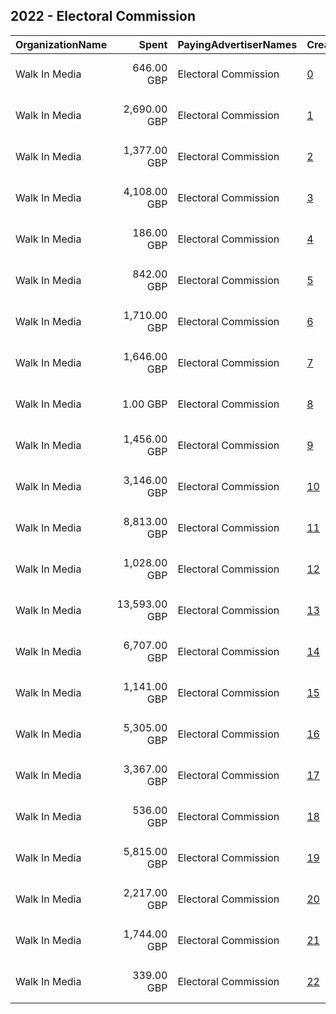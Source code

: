 ## 2022 - Electoral Commission 
|OrganizationName|Spent|PayingAdvertiserNames|CreativeUrls|Impressions|Genders|AgeBrackets|CountryCodes|BillingAddresses|CandidateBallotInformation|
|:---|---:|:---|:---|---:|:---|:---|:---|:---|:---|
|Walk In Media|646.00 GBP|Electoral Commission|[0](https://www.snap.com/political-ads/asset/9705c23cf6ce7fefc13b8b04b19683965243315b1ed61272d94ce8c9e4bf3a3b?mediaType=mp4)|193,315||18-34|united kingdom|"34 Bow Street,London,WC2E 7AU,GB"||
|Walk In Media|2,690.00 GBP|Electoral Commission|[1](https://www.snap.com/political-ads/asset/2dd0185cf15b363466663ad97bfe0b06e35177f62d6576fe947a27269647d8d3?mediaType=mp4)|958,743||18-34|united kingdom|"34 Bow Street,London,WC2E 7AU,GB"||
|Walk In Media|1,377.00 GBP|Electoral Commission|[2](https://www.snap.com/political-ads/asset/8f23e1e05b1247cfe59c5f60ef9c9dc809265ebfb11ae30b3b7498ee635223ca?mediaType=mp4)|1,014,163||16-17|united kingdom|"34 Bow Street,London,WC2E 7AU,GB"||
|Walk In Media|4,108.00 GBP|Electoral Commission|[3](https://www.snap.com/political-ads/asset/8f23e1e05b1247cfe59c5f60ef9c9dc809265ebfb11ae30b3b7498ee635223ca?mediaType=mp4)|2,502,916||16-17|united kingdom|"34 Bow Street,London,WC2E 7AU,GB"||
|Walk In Media|186.00 GBP|Electoral Commission|[4](https://www.snap.com/political-ads/asset/f4f4985b1daf23be3e68d101fe6e753ea8ac502802eb884b2e0b6dc7f277f047?mediaType=mp4)|111,639||16-17|united kingdom|"34 Bow Street,London,WC2E 7AU,GB"||
|Walk In Media|842.00 GBP|Electoral Commission|[5](https://www.snap.com/political-ads/asset/7881120bad6beeee5dfca86bccd6de9935a573eed2702ff766851b70c5895ce5?mediaType=mp4)|242,123||18-34|united kingdom|"34 Bow Street,London,WC2E 7AU,GB"||
|Walk In Media|1,710.00 GBP|Electoral Commission|[6](https://www.snap.com/political-ads/asset/5709e226fffe3fb9f0758548de5047b5b9028c376a23b1ead000f7a4325141ce?mediaType=mp4)|539,619||18-34|united kingdom|"34 Bow Street,London,WC2E 7AU,GB"||
|Walk In Media|1,646.00 GBP|Electoral Commission|[7](https://www.snap.com/political-ads/asset/f6080a298e8a7abc967129d71dbd9479e532d559c398cebcd0fa8c8b923b167c?mediaType=mp4)|583,560||18-34|united kingdom|"34 Bow Street,London,WC2E 7AU,GB"||
|Walk In Media|1.00 GBP|Electoral Commission|[8](https://www.snap.com/political-ads/asset/3ba3a4edbf86008d52458507187de77bbe24421a7c9e6d91c7866f5433c24cb4?mediaType=mp4)|2,269||18-34|united kingdom|"34 Bow Street,London,WC2E 7AU,GB"||
|Walk In Media|1,456.00 GBP|Electoral Commission|[9](https://www.snap.com/political-ads/asset/9705c23cf6ce7fefc13b8b04b19683965243315b1ed61272d94ce8c9e4bf3a3b?mediaType=mp4)|377,765||18-34|united kingdom|"34 Bow Street,London,WC2E 7AU,GB"||
|Walk In Media|3,146.00 GBP|Electoral Commission|[10](https://www.snap.com/political-ads/asset/7f33aa14c86adcb00c335733809bfeccf6a6b5cdb476609b1a8c184595501fde?mediaType=mp4)|1,140,343||18-34|united kingdom|"34 Bow Street,London,WC2E 7AU,GB"||
|Walk In Media|8,813.00 GBP|Electoral Commission|[11](https://www.snap.com/political-ads/asset/17299d7e8ee6440b0126baf8abe5a5a3417172ad66f3d7b038cc0bc269000cdb?mediaType=mp4)|2,158,700||18-34|united kingdom|"34 Bow Street,London,WC2E 7AU,GB"||
|Walk In Media|1,028.00 GBP|Electoral Commission|[12](https://www.snap.com/political-ads/asset/2dd0185cf15b363466663ad97bfe0b06e35177f62d6576fe947a27269647d8d3?mediaType=mp4)|411,266||18-34|united kingdom|"34 Bow Street,London,WC2E 7AU,GB"||
|Walk In Media|13,593.00 GBP|Electoral Commission|[13](https://www.snap.com/political-ads/asset/17299d7e8ee6440b0126baf8abe5a5a3417172ad66f3d7b038cc0bc269000cdb?mediaType=mp4)|3,398,737||18-34|united kingdom|"34 Bow Street,London,WC2E 7AU,GB"||
|Walk In Media|6,707.00 GBP|Electoral Commission|[14](https://www.snap.com/political-ads/asset/7f33aa14c86adcb00c335733809bfeccf6a6b5cdb476609b1a8c184595501fde?mediaType=mp4)|2,243,034||18-34|united kingdom|"34 Bow Street,London,WC2E 7AU,GB"||
|Walk In Media|1,141.00 GBP|Electoral Commission|[15](https://www.snap.com/political-ads/asset/f4f4985b1daf23be3e68d101fe6e753ea8ac502802eb884b2e0b6dc7f277f047?mediaType=mp4)|587,075||16-17|united kingdom|"34 Bow Street,London,WC2E 7AU,GB"||
|Walk In Media|5,305.00 GBP|Electoral Commission|[16](https://www.snap.com/political-ads/asset/3ba3a4edbf86008d52458507187de77bbe24421a7c9e6d91c7866f5433c24cb4?mediaType=mp4)|1,633,204||18-34|united kingdom|"34 Bow Street,London,WC2E 7AU,GB"||
|Walk In Media|3,367.00 GBP|Electoral Commission|[17](https://www.snap.com/political-ads/asset/2bd1771e01b0af1b7fd8defd26c7f62b98fbfa8e806cd7c9071fcb81f7551aa8?mediaType=mp4)|1,168,597||18-34|united kingdom|"34 Bow Street,London,WC2E 7AU,GB"||
|Walk In Media|536.00 GBP|Electoral Commission|[18](https://www.snap.com/political-ads/asset/3ba3a4edbf86008d52458507187de77bbe24421a7c9e6d91c7866f5433c24cb4?mediaType=mp4)|240,540||18-34|united kingdom|"34 Bow Street,London,WC2E 7AU,GB"||
|Walk In Media|5,815.00 GBP|Electoral Commission|[19](https://www.snap.com/political-ads/asset/f6080a298e8a7abc967129d71dbd9479e532d559c398cebcd0fa8c8b923b167c?mediaType=mp4)|2,133,752||18-34|united kingdom|"34 Bow Street,London,WC2E 7AU,GB"||
|Walk In Media|2,217.00 GBP|Electoral Commission|[20](https://www.snap.com/political-ads/asset/2bd1771e01b0af1b7fd8defd26c7f62b98fbfa8e806cd7c9071fcb81f7551aa8?mediaType=mp4)|806,356||18-34|united kingdom|"34 Bow Street,London,WC2E 7AU,GB"||
|Walk In Media|1,744.00 GBP|Electoral Commission|[21](https://www.snap.com/political-ads/asset/7881120bad6beeee5dfca86bccd6de9935a573eed2702ff766851b70c5895ce5?mediaType=mp4)|477,916||18-34|united kingdom|"34 Bow Street,London,WC2E 7AU,GB"||
|Walk In Media|339.00 GBP|Electoral Commission|[22](https://www.snap.com/political-ads/asset/5709e226fffe3fb9f0758548de5047b5b9028c376a23b1ead000f7a4325141ce?mediaType=mp4)|108,999||18-34|united kingdom|"34 Bow Street,London,WC2E 7AU,GB"||

